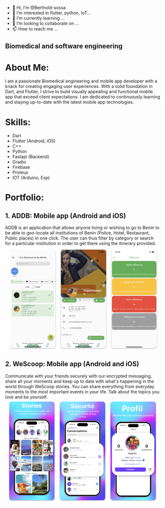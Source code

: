 - 👋 Hi, I’m @Berthold-sossa
- 👀 I’m interested in flutter, python, IoT...
- 🌱 I’m currently learning ...
- 💞️ I’m looking to collaborate on ...
- 📫 How to reach me ...


## Biomedical and software engineering

# About Me:

I am a passionate Biomedical engineering and mobile app developer with a knack for creating engaging user experiences. With a solid foundation in Dart, and Flutter, I strive to build visually appealing and functional mobile app that exceed client expectations. I am dedicated to continuously learning and staying up-to-date with the latest mobile app technologies.

# Skills:

- Dart
- Flutter (Android, iOS)
- C++
- Python
- Fastapi (Backend)
- Gradio
- Firebase
- Proteus
- IOT (Arduino, Esp)

# Portfolio:

## 1. ADDB: Mobile app (Android and iOS)

ADDB is an application that allows anyone living or wishing to go to Benin to be able to geo-locate all institutions of Benin (Police, Hotel, Restaurant, Public places) in one click.
The user can thus filter by category or search for a particular institution in order to get there using the itinerary provided.
![ADDB](https://github.com/Berthold-sossa/Berthold-sossa/blob/main/assets/Screenshot%202023-09-11%20at%2014.33.18.png)

## 2. WeScoop: Mobile app (Android and iOS)

Communicate with your friends securely with our encrypted messaging, share all your moments and keep up to date with what's happening in the world through WeScoop stories. You can share everything from everyday moments to the most important events in your life. Talk about the topics you love and be yourself.
![WeScoop](https://github.com/Berthold-sossa/Berthold-sossa/blob/main/assets/Screenshot%202023-09-11%20at%2014.37.09.png)



<!---
Berthold-sossa/Berthold-sossa is a ✨ special ✨ repository because its `README.md` (this file) appears on your GitHub profile.
You can click the Preview link to take a look at your changes.
--->

